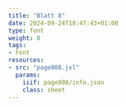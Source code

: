 ```yaml
---
title: "Blatt 8"
date: 2024-09-24T18:47:43+01:00
type: font
weight: 8
tags:
- Font
resources:
- src: "page008.jxl"
  params:
    iiif: page008/info.json
    class: sheet
---
```

